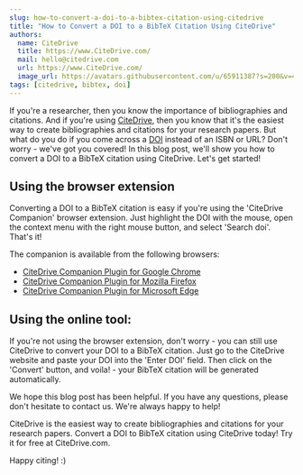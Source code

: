 ```yaml
---
slug: how-to-convert-a-doi-to-a-bibtex-citation-using-citedrive
title: "How to Convert a DOI to a BibTeX Citation Using CiteDrive"
authors:
  name: CiteDrive
  title: https://www.CiteDrive.com/
  mail: hello@citedrive.com
  url: https://www.CiteDrive.com/
  image_url: https://avatars.githubusercontent.com/u/65911387?s=200&v=4
tags: [citedrive, bibtex, doi]
---
```


If you're a researcher, then you know the importance of bibliographies and citations. And if you're using [CiteDrive](https://www.citedrive.com/), then you know that it's the easiest way to create bibliographies and citations for your research papers. But what do you do if you come across a [DOI](/fields/doi/) instead of an ISBN or URL? Don't worry - we've got you covered! In this blog post, we'll show you how to convert a DOI to a BibTeX citation using CiteDrive. Let's get started!



## Using the browser extension
Converting a DOI to a BibTeX citation is easy if you're using the 'CiteDrive Companion' browser extension. Just highlight the DOI with the mouse, open the context menu with the right mouse button, and select 'Search doi'. That's it!

The companion is available from the following browsers:

* [CiteDrive Companion Plugin for Google Chrome](https://chrome.google.com/webstore/detail/citedrive-bibtex-companio/gmmonfphegngpcbcapfbgembkjeookik)
* [CiteDrive Companion Plugin for Mozilla Firefox](https://addons.mozilla.org/af/firefox/addon/citedrive-companion/)
* [CiteDrive Companion Plugin for Microsoft Edge](https://microsoftedge.microsoft.com/addons/detail/citedrive-bibtex-compan/kpmepfpbjehnlgfbcnbmgihklkkmfnpo)



## Using the online tool:
If you're not using the browser extension, don't worry - you can still use CiteDrive to convert your DOI to a BibTeX citation. Just go to the CiteDrive website and paste your DOI into the 'Enter DOI' field. Then click on the 'Convert' button, and voila! - your BibTeX citation will be generated automatically.



We hope this blog post has been helpful. If you have any questions, please don't hesitate to contact us. We're always happy to help!

CiteDrive is the easiest way to create bibliographies and citations for your research papers. Convert a DOI to BibTeX citation using CiteDrive today! Try it for free at CiteDrive.com.

Happy citing! :)
